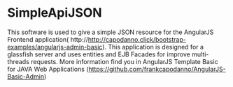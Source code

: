 # SimpleApiJSON
This software is  used to give a simple JSON resource for the AngularJS Frontend application( http://http://capodanno.click/bootstrap-examples/angularjs-admin-basic).
This application is designed for a glassfish server and uses entities and EJB Facades for improve multi-threads requests.
More information find you in AngularJS Template Basic for JAVA Web Applications (https://github.com/frankcapodanno/AngularJS-Basic-Admin)
